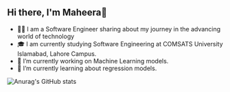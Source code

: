 ## Hi there, I'm Maheera👋
- 👩‍💻 I am a Software Engineer sharing about my journey in the advancing world of technology
- 🎓 I am currently studying Software Engineering at COMSATS University Islamabad, Lahore Campus. 
- 🔭 I’m currently working on Machine Learning models.
- 🌱 I’m currently learning about regression models.

![Anurag's GitHub stats](https://github-readme-stats.vercel.app/api?username=maheera421&show_icons=true&theme=radical)



